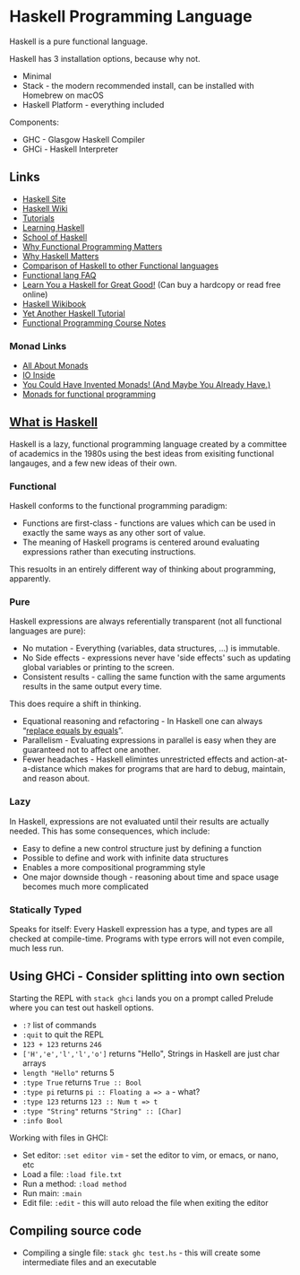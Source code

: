 # Haskell Programming Language

Haskell is a pure functional language.

Haskell has 3 installation options, because why not.

* Minimal
* Stack - the modern recommended install, can be installed with Homebrew on macOS
* Haskell Platform - everything included

Components:

* GHC - Glasgow Haskell Compiler
* GHCi - Haskell Interpreter

## Links

* [Haskell Site](https://www.haskell.org/)
* [Haskell Wiki](https://wiki.haskell.org/Haskell)
* [Tutorials](https://wiki.haskell.org/Tutorials)
* [Learning Haskell](https://wiki.haskell.org/Learning_Haskell)
* [School of Haskell](https://www.schoolofhaskell.com/)
* [Why Functional Programming Matters](http://www.cse.chalmers.se/~rjmh/Papers/whyfp.pdf)
* [Why Haskell Matters](https://wiki.haskell.org/Why_Haskell_Matters)
* [Comparison of Haskell to other Functional languages](https://wiki.haskell.org/Comparison)
* [Functional lang FAQ](http://www.cs.nott.ac.uk/~pszgmh//faq.html)
* [Learn You a Haskell for Great Good!](http://learnyouahaskell.com/chapters) (Can buy a hardcopy or read free online)
* [Haskell Wikibook](https://en.wikibooks.org/wiki/Haskell)
* [Yet Another Haskell Tutorial](http://www.umiacs.umd.edu/~hal/docs/daume02yaht.pdf)
* [Functional Programming Course Notes](http://www.staff.science.uu.nl/~fokke101/courses/fp-eng.pdf)

### Monad Links

* [All About Monads](https://wiki.haskell.org/All_About_Monads)
* [IO Inside](https://wiki.haskell.org/IO_inside)
* [You Could Have Invented Monads! (And Maybe You Already Have.)](http://blog.sigfpe.com/2006/08/you-could-have-invented-monads-and.html)
* [Monads for functional programming](http://homepages.inf.ed.ac.uk/wadler/papers/marktoberdorf/baastad.pdf)

## [What is Haskell](https://www.schoolofhaskell.com/school/starting-with-haskell/introduction-to-haskell/1-haskell-basics#what-is-haskell-)

Haskell is a lazy, functional programming language created by a committee of academics in the 1980s using the best ideas from exisiting functional langauges, and a few new ideas of their own.

### Functional

Haskell conforms to the functional programming paradigm:

* Functions are first-class - functions are values which can be used in exactly the same ways as any other sort of value.
* The meaning of Haskell programs is centered around evaluating expressions rather than executing instructions.

This resuolts in an entirely different way of thinking about programming, apparently.

### Pure

Haskell expressions are always referentially transparent (not all functional languages are pure):

* No mutation - Everything (variables, data structures, ...) is immutable.
* No Side effects - expressions never have 'side effects' such as updating global variables or printing to the screen.
* Consistent results - calling the same function with the same arguments results in the same output every time.

This does require a shift in thinking.

* Equational reasoning and refactoring - In Haskell one can always “[replace equals by equals](https://stackoverflow.com/questions/30145271/what-is-meant-by-replace-equals-by-equals)”.
* Parallelism - Evaluating expressions in parallel is easy when they are guaranteed not to affect one another.
* Fewer headaches - Haskell elimintes unrestricted effects and action-at-a-distance which makes for programs that are hard to debug, maintain, and reason about.

### Lazy

In Haskell, expressions are not evaluated until their results are actually needed. This has some consequences, which include:

* Easy to define a new control structure just by defining a function
* Possible to define and work with infinite data structures
* Enables a more compositional programming style
* One major downside though - reasoning about time and space usage becomes much more complicated

### Statically Typed

Speaks for itself: Every Haskell expression has a type, and types are all checked at compile-time. Programs with type errors will not even compile, much less run.

## Using GHCi - Consider splitting into own section

Starting the REPL with `stack ghci` lands you on a prompt called Prelude where you can test out haskell options.

* `:?` list of commands
* `:quit` to quit the REPL
* `123 + 123` returns `246`
* `['H','e','l','l','o']` returns "Hello", Strings in Haskell are just char arrays
* `length "Hello"` returns 5
* `:type True` returns `True :: Bool`
* `:type pi` returns `pi :: Floating a => a` - what?
* `:type 123` returns `123 :: Num t => t`
* `:type "String"` returns `"String" :: [Char]`
* `:info Bool`

Working with files in GHCI:

* Set editor: `:set editor vim` - set the editor to vim, or emacs, or nano, etc
* Load a file: `:load file.txt`
* Run a method: `:load method`
* Run main: `:main`
* Edit file: `:edit` - this will auto reload the file when exiting the editor

## Compiling source code

* Compiling a single file: `stack ghc test.hs` - this will create some intermediate files and an executable

